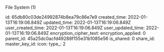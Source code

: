 File System (1)

id: 65db80c03de24992874b8ea79c86e7e9
created_time: 2022-01-13T16:19:06.849Z
updated_time: 2022-01-13T16:19:06.849Z
user_created_time: 2022-01-13T16:19:06.849Z
user_updated_time: 2022-01-13T16:19:06.849Z
encryption_cipher_text: 
encryption_applied: 0
parent_id: 45a25dc0acfd49288f155e31b1085e56
is_shared: 0
share_id: 
master_key_id: 
icon: 
type_: 2